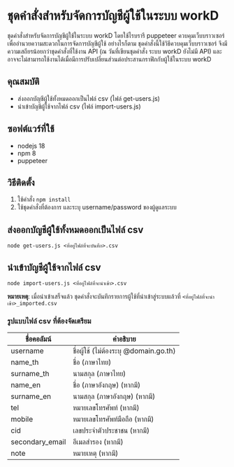 # ชุดคำสั่งสำหรับจัดการบัญชีผู้ใช้ในระบบ workD

ชุดคำสั่งสำหรับจัดการบัญชีผู้ใช้ในระบบ workD โดยใช้ไรบรารี puppeteer ควบคุมเว็บบราวเซอร์
เพื่ออำนวยความสะดวกในการจัดการบัญชีผู้ใช้ อย่างไรก็ตาม ชุดคำสั่งนี้ใช้วิธีควบคุมเว็บบราวเซอร์
จึงมีความเสถียรน้อยกว่าชุดคำสั่งที่ใช้งาน API (ณ วันที่เขียนชุดคำสั่ง ระบบ workD ยังไม่มี API)
และอาจจะไม่สามารถใช้งานได้เมื่อมีการปรับเปลี่ยนส่วนต่อประสานกราฟิกกับผู้ใช้ในระบบ workD

## คุณสมบัติ

- ส่งออกบัญชีผู้ใช้ทั้งหมดออกเป็นไฟล์ csv (ไฟล์ get-users.js)
- นำเข้าบัญชีผู้ใช้จากไฟล์ csv (ไฟล์ import-users.js)

## ซอฟต์แวร์ที่ใช้

- nodejs 18
- npm 8
- puppeteer

## วิธีติดตั้ง

1. ใช้คำสั่ง `npm install`
2. ใช้ชุดคำสั่งที่ต้องการ และระบุ username/password ของผู้ดูแลระบบ

## ส่งออกบัญชีผู้ใช้ทั้งหมดออกเป็นไฟล์ csv

```
node get-users.js <ที่อยู่ไฟล์ที่จะบันทึก>.csv
```
## นำเข้าบัญชีผู้ใช้จากไฟล์ csv

```
node import-users.js <ที่อยู่ไฟล์ที่จะนำเข้า>.csv
```

**หมายเหตุ**: เมื่อนำเข้าเสร็จแล้ว ชุดคำสั่งจะบันทึกรายการผู้ใช้ที่นำเข้าสู่ระบบแล้วที่
`<ที่อยู่ไฟล์ที่จะนำเข้า>_imported.csv`

### รูปแบบไฟล์ csv ที่ต้องจัดเตรียม

| ชื่อคอลัมน์        | คำอธิบาย                          |
|-----------------|----------------------------------|
| username        | ชื่อผู้ใช้ (ไม่ต้องระบุ @domain.go.th)   |
| name_th         | ชื่อ (ภาษาไทย)                    |
| surname_th      | นามสกุล (ภาษาไทย)                |
| name_en         | ชื่อ (ภาษาอังกฤษ) (หากมี)           |
| surname_en      | นามสกุล (ภาษาอังกฤษ) (หากมี)       |
| tel             | หมายเลขโทรศัพท์ (หากมี)            |
| mobile          | หมายเลขโทรศัพท์มือถือ (หากมี)        |
| cid             | เลขประจำตัวประชาชน (หากมี)         |
| secondary_email | อีเมลสำรอง (หากมี)                 |
| note            | หมายเหตุ (หากมี)                  |
